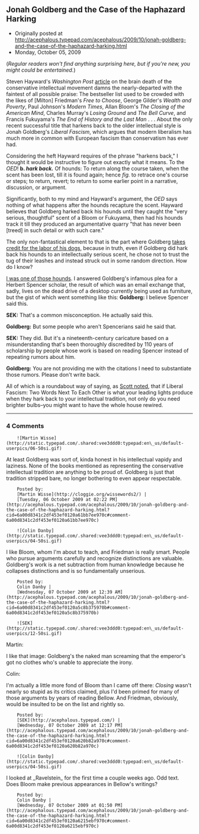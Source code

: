 ## Jonah Goldberg and the Case of the Haphazard Harking

 * Originally posted at http://acephalous.typepad.com/acephalous/2009/10/jonah-goldberg-and-the-case-of-the-haphazard-harking.html
 * Monday, October 05, 2009



(_Regular readers won't find anything surprising here, but if you're new, you might could be entertained._)

Steven Hayward's _Washington Post_ [article](http://www.washingtonpost.com/wp-dyn/content/article/2009/10/01/AR2009100103889.html)
on the brain death of the conservative intellectual movement damns the
nearly-departed with the faintest of all possible praise:
The bestseller list used to be crowded with the likes of [Milton] Friedman's _Free to Choose_, George Gilder's _Wealth and Poverty_, Paul Johnson's _Modern Times_, Allan Bloom's _The Closing of the American Mind_, Charles Murray's _Losing Ground_ and _The Bell Curve_, and Francis Fukuyama's _The End of History and the Last Man_ . . . About the only recent successful title that harkens back to the older intellectual style is Jonah Goldberg's _Liberal Fascism_, which argues that modern liberalism has much more in common with European fascism than conservatism has ever had.

Considering
the heft Hayward requires of the phrase "harkens back," I thought it
would be instructive to figure out exactly what it means. To the _OED_!
**b. _hark back._** Of hounds: To return along the course taken, when the scent has been lost, till it is found again; hence _fig._ to retrace one's course or steps; to return, revert; to return to some earlier point in a narrative, discussion, or argument.

Significantly, both to my mind and Hayward's argument, the _OED_
says nothing of what happens after the hounds recapture the scent.
Hayward believes that Goldberg harked back his hounds until they caught
the "very serious, thoughtful" scent of a Bloom or Fukuyama, then had
his hounds track it till they produced an argumentative quarry "that
has never been [treed] in such detail or with such care."

The only non-fantastical element to that is the part where Goldberg [takes credit for the labor of his dogs](http://corner.nationalreview.com/post/?q=NWUyZjk2YWFhNTUyYzhjNTM3ZGNmNzcxMzU5ZDc4Njg=),
because in truth, even if Goldberg did hark back his hounds to an
intellectually serious scent, he chose not to trust the tug of their
leashes and instead struck out in some random direction. How do I know?

[I was one of those hounds](http://acephalous.typepad.com/acephalous/2007/12/i-recognize-i-c.html).
I answered Goldberg's infamous plea for a Herbert Spencer scholar, the
result of which was an email exchange that, sadly, lives on the dead
drive of a desktop currently being used as furniture, but the gist of
which went something like this:
**Goldberg:** I believe Spencer said this.

**SEK:** That's a common misconception. He actually said this.

**Goldberg:** But some people who aren't Spencerians said he said that.

**SEK:**
They did. But it's a nineteenth-century caricature based on a
misunderstanding that's been thoroughly discredited by 110 years of
scholarship by people whose work is based on reading Spencer instead of
repeating rumors about him.

**Goldberg:** You are not providing me with the citations I need to substantiate those rumors. Please don't write back.

All of which is a roundabout way of saying, as [Scott noted](http://lefarkins.blogspot.com/2009/10/points-that-really-should-be-obvious.html), that if 
Liberal Fascism: Two Words Next To Each Other 
is
what your leading lights produce when they hark back to your
intellectual tradition, not only do you need brighter bulbs–you might
want to have the whole house rewired.

		

* * *

### 4 Comments 

		

                
[]()

	

		![Martin Wisse](http://static.typepad.com/.shared:vee3ddd0:typepad:en\_us/default-userpics/06-50si.gif)
	

	

		

At least Goldberg was sort of, kinda honest in his intellectual vapidy and laziness. None of the books mentioned as representing the conservative intellectual tradition are anything to be proud of. Goldberg is just that tradition stripped bare, no longer bothering to even appear respectable.

	

		Posted by:
		[Martin Wisse](http://cloggie.org/wissewords2/) |
		[Tuesday, 06 October 2009 at 02:22 PM](http://acephalous.typepad.com/acephalous/2009/10/jonah-goldberg-and-the-case-of-the-haphazard-harking.html?cid=6a00d8341c2df453ef0120a61bb7ee970c#comment-6a00d8341c2df453ef0120a61bb7ee970c)

[]()

	

		![Colin Danby](http://static.typepad.com/.shared:vee3ddd0:typepad:en\_us/default-userpics/04-50si.gif)
	

	

		

I like Bloom, whom I'm about to teach, and Friedman is really smart.  People who pursue arguments carefully and recognize distinctions are valuable.  Goldberg's work is a net subtraction from human knowledge because he collapses distinctions and is so fundamentally unserious.

	

		Posted by:
		Colin Danby |
		[Wednesday, 07 October 2009 at 12:39 AM](http://acephalous.typepad.com/acephalous/2009/10/jonah-goldberg-and-the-case-of-the-haphazard-harking.html?cid=6a00d8341c2df453ef0120a5c8b375970b#comment-6a00d8341c2df453ef0120a5c8b375970b)

[]()

	

		![SEK](http://static.typepad.com/.shared:vee3ddd0:typepad:en\_us/default-userpics/12-50si.gif)
	

	

		

Martin:

I like that image: Goldberg's the naked man screaming that the emperor's got no clothes who's unable to appreciate the irony.

Colin:

I'm actually a little more fond of Bloom than I came off there: _Closing_ wasn't nearly so stupid as its critics claimed, plus I'd been primed for many of those arguments by years of reading Bellow.  And Friedman, obviously, would be insulted to be on the list and rightly so.

	

		Posted by:
		[SEK](http://acephalous.typepad.com/) |
		[Wednesday, 07 October 2009 at 12:17 PM](http://acephalous.typepad.com/acephalous/2009/10/jonah-goldberg-and-the-case-of-the-haphazard-harking.html?cid=6a00d8341c2df453ef0120a620b82a970c#comment-6a00d8341c2df453ef0120a620b82a970c)

[]()

	

		![Colin Danby](http://static.typepad.com/.shared:vee3ddd0:typepad:en\_us/default-userpics/04-50si.gif)
	

	

		

I looked at \_Ravelstein\_ for the first time a couple weeks ago.  Odd text.  Does Bloom make previous appearances in Bellow's writings?

	

		Posted by:
		Colin Danby |
		[Wednesday, 07 October 2009 at 01:50 PM](http://acephalous.typepad.com/acephalous/2009/10/jonah-goldberg-and-the-case-of-the-haphazard-harking.html?cid=6a00d8341c2df453ef0120a6215ebf970c#comment-6a00d8341c2df453ef0120a6215ebf970c)

		

        